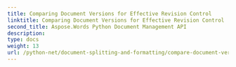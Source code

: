 ```yaml
---
title: Comparing Document Versions for Effective Revision Control
linktitle: Comparing Document Versions for Effective Revision Control
second_title: Aspose.Words Python Document Management API
description: 
type: docs
weight: 13
url: /python-net/document-splitting-and-formatting/compare-document-versions/
---
```

